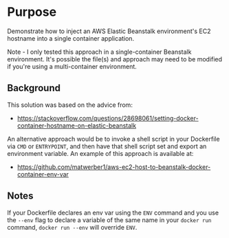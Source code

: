# Purpose

Demonstrate how to inject an AWS Elastic Beanstalk environment's EC2 hostname into a single container application. 

Note - I only tested this approach in a single-container Beanstalk environment. It's possible the file(s) and approach may need to be modified if you're using a multi-container environment.

## Background

This solution was based on the advice from:

* https://stackoverflow.com/questions/28698061/setting-docker-container-hostname-on-elastic-beanstalk

An alternative approach would be to invoke a shell script in your Dockerfile via `CMD` or `ENTRYPOINT`, and then have that shell script set and export an environment variable. An example of this approach is available at:

* https://github.com/matwerber1/aws-ec2-host-to-beanstalk-docker-container-env-var

## Notes

If your Dockerfile declares an env var using the `ENV` command and you use the `--env` flag to declare a variable of the same name in your `docker run` command, `docker run --env` will override `ENV`.
